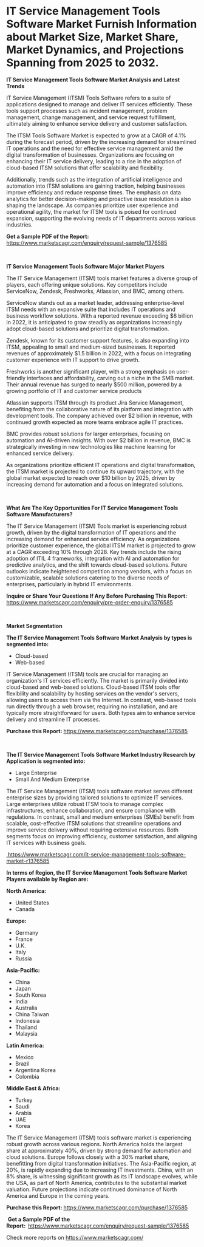 <p><h1>IT Service Management Tools Software Market Furnish Information about Market Size, Market Share, Market Dynamics, and Projections Spanning from 2025 to 2032.</h1></p><p><strong>IT Service Management Tools Software Market Analysis and Latest Trends</strong></p>
<p><p>IT Service Management (ITSM) Tools Software refers to a suite of applications designed to manage and deliver IT services efficiently. These tools support processes such as incident management, problem management, change management, and service request fulfillment, ultimately aiming to enhance service delivery and customer satisfaction. </p><p>The ITSM Tools Software Market is expected to grow at a CAGR of 4.1% during the forecast period, driven by the increasing demand for streamlined IT operations and the need for effective service management amid the digital transformation of businesses. Organizations are focusing on enhancing their IT service delivery, leading to a rise in the adoption of cloud-based ITSM solutions that offer scalability and flexibility. </p><p>Additionally, trends such as the integration of artificial intelligence and automation into ITSM solutions are gaining traction, helping businesses improve efficiency and reduce response times. The emphasis on data analytics for better decision-making and proactive issue resolution is also shaping the landscape. As companies prioritize user experience and operational agility, the market for ITSM tools is poised for continued expansion, supporting the evolving needs of IT departments across various industries.</p></p>
<p><strong>Get a Sample PDF of the Report:&nbsp;</strong> <a href="https://www.marketscagr.com/enquiry/request-sample/1376585?utm_campaign=1902&utm_medium=2&utm_source=Github&utm_content=ia&utm_term=13012025&utm_id=it-service-management-tools-software">https://www.marketscagr.com/enquiry/request-sample/1376585</a></p>
<p>&nbsp;</p>
<p><strong>IT Service Management Tools Software Major Market Players</strong></p>
<p><p>The IT Service Management (ITSM) tools market features a diverse group of players, each offering unique solutions. Key competitors include ServiceNow, Zendesk, Freshworks, Atlassian, and BMC, among others. </p><p>ServiceNow stands out as a market leader, addressing enterprise-level ITSM needs with an expansive suite that includes IT operations and business workflow solutions. With a reported revenue exceeding $6 billion in 2022, it is anticipated to grow steadily as organizations increasingly adopt cloud-based solutions and prioritize digital transformation.</p><p>Zendesk, known for its customer support features, is also expanding into ITSM, appealing to small and medium-sized businesses. It reported revenues of approximately $1.5 billion in 2022, with a focus on integrating customer experience with IT support to drive growth.</p><p>Freshworks is another significant player, with a strong emphasis on user-friendly interfaces and affordability, carving out a niche in the SMB market. Their annual revenue has surged to nearly $500 million, powered by a growing portfolio of IT and customer service products </p><p>Atlassian supports ITSM through its product Jira Service Management, benefiting from the collaborative nature of its platform and integration with development tools. The company achieved over $2 billion in revenue, with continued growth expected as more teams embrace agile IT practices.</p><p>BMC provides robust solutions for larger enterprises, focusing on automation and AI-driven insights. With over $2 billion in revenue, BMC is strategically investing in new technologies like machine learning for enhanced service delivery.</p><p>As organizations prioritize efficient IT operations and digital transformation, the ITSM market is projected to continue its upward trajectory, with the global market expected to reach over $10 billion by 2025, driven by increasing demand for automation and a focus on integrated solutions.</p></p>
<p>&nbsp;</p>
<p><strong>What Are The Key Opportunities For IT Service Management Tools Software Manufacturers?</strong></p>
<p><p>The IT Service Management (ITSM) Tools market is experiencing robust growth, driven by the digital transformation of IT operations and the increasing demand for enhanced service efficiency. As organizations prioritize customer experience, the global ITSM market is projected to grow at a CAGR exceeding 10% through 2028. Key trends include the rising adoption of ITIL 4 frameworks, integration with AI and automation for predictive analytics, and the shift towards cloud-based solutions. Future outlooks indicate heightened competition among vendors, with a focus on customizable, scalable solutions catering to the diverse needs of enterprises, particularly in hybrid IT environments.</p></p>
<p><strong>Inquire or Share Your Questions If Any Before Purchasing This Report:</strong> <a href="https://www.marketscagr.com/enquiry/pre-order-enquiry/1376585?utm_campaign=1902&utm_medium=2&utm_source=Github&utm_content=ia&utm_term=13012025&utm_id=it-service-management-tools-software">https://www.marketscagr.com/enquiry/pre-order-enquiry/1376585</a></p>
<p>&nbsp;</p>
<p><strong>Market Segmentation</strong></p>
<p><strong>The IT Service Management Tools Software Market Analysis by types is segmented into:</strong></p>
<p><ul><li>Cloud-based</li><li>Web-based</li></ul></p>
<p><p>IT Service Management (ITSM) tools are crucial for managing an organization's IT services efficiently. The market is primarily divided into cloud-based and web-based solutions. Cloud-based ITSM tools offer flexibility and scalability by hosting services on the vendor's servers, allowing users to access them via the Internet. In contrast, web-based tools run directly through a web browser, requiring no installation, and are typically more straightforward for users. Both types aim to enhance service delivery and streamline IT processes.</p></p>
<p><strong>Purchase this Report:&nbsp;</strong><a href="https://www.marketscagr.com/purchase/1376585?utm_campaign=1902&utm_medium=2&utm_source=Github&utm_content=ia&utm_term=13012025&utm_id=it-service-management-tools-software">https://www.marketscagr.com/purchase/1376585</a></p>
<p>&nbsp;</p>
<p><strong>The IT Service Management Tools Software Market Industry Research by Application is segmented into:</strong></p>
<p><ul><li>Large Enterprise</li><li>Small And Medium Enterprise</li></ul></p>
<p><p>The IT Service Management (ITSM) tools software market serves different enterprise sizes by providing tailored solutions to optimize IT services. Large enterprises utilize robust ITSM tools to manage complex infrastructures, enhance collaboration, and ensure compliance with regulations. In contrast, small and medium enterprises (SMEs) benefit from scalable, cost-effective ITSM solutions that streamline operations and improve service delivery without requiring extensive resources. Both segments focus on improving efficiency, customer satisfaction, and aligning IT services with business goals.</p></p>
<p><a href="https://www.marketscagr.com/it-service-management-tools-software-market-r1376585?utm_campaign=1902&utm_medium=2&utm_source=Github&utm_content=ia&utm_term=13012025&utm_id=it-service-management-tools-software">&nbsp;https://www.marketscagr.com/it-service-management-tools-software-market-r1376585</a></p>
<p><strong>In terms of Region, the IT Service Management Tools Software Market Players available by Region are:</strong></p>
<p>
    <p> <strong> North America: </strong>
        <ul>
            <li>United States</li>
            <li>Canada</li>
        </ul>
        </p> 
    <p> <strong> Europe: </strong>
        <ul>
            <li>Germany</li>
            <li>France</li>
            <li>U.K.</li>
            <li>Italy</li>
            <li>Russia</li>
        </ul>
        </p> 
    <p> <strong> Asia-Pacific: </strong>
        <ul>
            <li>China</li>
            <li>Japan</li>
            <li>South Korea</li>
            <li>India</li>
            <li>Australia</li>
            <li>China Taiwan</li>
            <li>Indonesia</li>
            <li>Thailand</li>
            <li>Malaysia</li>
        </ul>
        </p> 
    <p> <strong> Latin America: </strong>
        <ul>
            <li>Mexico</li>
            <li>Brazil</li>
            <li>Argentina Korea</li>
            <li>Colombia</li>
        </ul>
        </p> 
    <p> <strong> Middle East & Africa: </strong>
        <ul>
            <li>Turkey</li>
            <li>Saudi</li>
            <li>Arabia</li>
            <li>UAE</li>
            <li>Korea</li>
        </ul>
    </p>
    </p>
<p><p>The IT Service Management (ITSM) tools software market is experiencing robust growth across various regions. North America holds the largest share at approximately 40%, driven by strong demand for automation and cloud solutions. Europe follows closely with a 30% market share, benefitting from digital transformation initiatives. The Asia-Pacific region, at 20%, is rapidly expanding due to increasing IT investments. China, with an 8% share, is witnessing significant growth as its IT landscape evolves, while the USA, as part of North America, contributes to the substantial market valuation. Future projections indicate continued dominance of North America and Europe in the coming years.</p></p>
<p><strong>Purchase this Report: </strong><a href="https://www.marketscagr.com/purchase/1376585?utm_campaign=1902&utm_medium=2&utm_source=Github&utm_content=ia&utm_term=13012025&utm_id=it-service-management-tools-software">https://www.marketscagr.com/purchase/1376585</a></p>
<p>&nbsp;<strong>Get a Sample PDF of the Report:&nbsp;&nbsp;</strong><a href="https://www.marketscagr.com/enquiry/request-sample/1376585?utm_campaign=1902&utm_medium=2&utm_source=Github&utm_content=ia&utm_term=13012025&utm_id=it-service-management-tools-software">https://www.marketscagr.com/enquiry/request-sample/1376585</a></p>
<p><strong></strong></p>
<p>Check more reports on <a href="https://www.marketscagr.com/?utm_campaign=1902&utm_medium=2&utm_source=Github&utm_content=ia&utm_term=13012025&utm_id=it-service-management-tools-software">https://www.marketscagr.com/</a></p>
